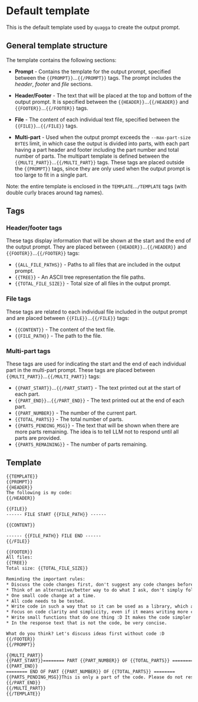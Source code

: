 # Default template

This is the default template used by `quagga` to create the output prompt.

## General template structure

The template contains the following sections:

* **Prompt** - Contains the template for the output prompt, specified between the `{{PROMPT}}`...`{{/PROMPT}}` tags. The prompt includes the *header*, *footer* and *file* sections.

* **Header/Footer** - The text that will be placed at the top and bottom of the output prompt. It is specified between the `{{HEADER}}`...`{{/HEADER}}` and `{{FOOTER}}`...`{{/FOOTER}}` tags.

* **File** - The content of each individual text file, specified between the `{{FILE}}`...`{{/FILE}}` tags.

* **Multi-part** - Used when the output prompt exceeds the `--max-part-size BYTES` limit, in which case the output is divided into parts, with each part having a part header and footer including the part number and total number of parts. The multipart template is defined between the `{{MULTI_PART}}`...`{{/MULTI_PART}}` tags. These tags are placed outside the `{{PROMPT}}` tags, since they are only used when the output prompt is too large to fit in a single part.

Note: the entire template is enclosed in the `TEMPLATE`...`/TEMPLATE` tags (with double curly braces around tag names).

## Tags

### Header/footer tags

These tags display information that will be shown at the start and the end of the output prompt. They are placed between `{{HEADER}}`...`{{/HEADER}}` and `{{FOOTER}}`...`{{/FOOTER}}` tags:

* `{{ALL_FILE_PATHS}}` - Paths to all files that are included in the output prompt.
* `{{TREE}}` - An ASCII tree representation the file paths.
* `{{TOTAL_FILE_SIZE}}` - Total size of all files in the output prompt.


### File tags

These tags are related to each individual file included in the output prompt and are placed between `{{FILE}}`...`{{/FILE}}` tags:

* `{{CONTENT}}` - The content of the text file.
* `{{FILE_PATH}}` - The path to the file.


### Multi-part tags

These tags are used for indicating the start and the end of each individual part in the multi-part prompt. These tags are placed between `{{MULTI_PART}}`...`{{/MULTI_PART}}` tags:

* `{{PART_START}}`...`{{/PART_START}` - The text printed out at the start of each part.
* `{{PART_END}}`...`{{/PART_END}}` - The text printed out at the end of each part.
* `{{PART_NUMBER}}` - The number of the current part.
* `{{TOTAL_PARTS}}` - The total number of parts.
* `{{PARTS_PENDING_MSG}}` - The text that will be shown when there are more parts remaining. The idea is to tell LLM not to respond until all parts are provided.
* `{{PARTS_REMAINING}}` - The number of parts remaining.


## Template

```txt
{{TEMPLATE}}
{{PROMPT}}
{{HEADER}}
The following is my code:
{{/HEADER}}

{{FILE}}
------ FILE START {{FILE_PATH}} ------

{{CONTENT}}

------ {{FILE_PATH}} FILE END ------
{{/FILE}}

{{FOOTER}}
All files:
{{TREE}}
Total size: {{TOTAL_FILE_SIZE}}

Reminding the important rules:
* Discuss the code changes first, don't suggest any code changes before we agreed on the approach.
* Think of an alternative/better way to do what I ask, don't simply follow my instructions.
* One small code change at a time.
* All code needs to be tested.
* Write code in such a way that so it can be used as a library, which also means it needs proper comments and documentation.
* Focus on code clarity and simplicity, even if it means writing more code (i.e. don't try to be smart or elegant D:).
* Write small functions that do one thing :D It makes the code simpler and easier to test.
* In the response text that is not the code, be very concise.

What do you think? Let's discuss ideas first without code :D
{{/FOOTER}}
{{/PROMPT}}

{{MULTI_PART}}
{{PART_START}}======== PART {{PART_NUMBER}} OF {{TOTAL_PARTS}} ======== {{/PART_START}}
{{PART_END}}
======== END OF PART {{PART_NUMBER}} OF {{TOTAL_PARTS}} ========
{{PARTS_PENDING_MSG}}This is only a part of the code. Please do not respond until I provide all parts ({{/PARTS_REMAINING}} remaining)).{{/PARTS_PENDING_MSG}}
{{/PART_END}}
{{/MULTI_PART}}
{{/TEMPLATE}}
```
